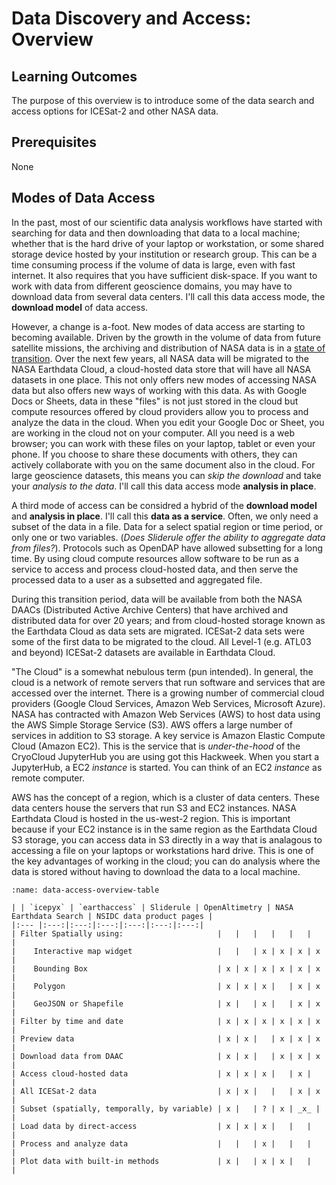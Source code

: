 # Data Discovery and Access: Overview

## Learning Outcomes

The purpose of this overview is to introduce some of the data search and access options for ICESat-2 and other NASA data.

## Prerequisites

None

## Modes of Data Access

In the past, most of our scientific data analysis workflows have started with searching for data and then downloading that data to a local machine; whether that is the hard drive of your laptop or workstation, or some shared storage device hosted by your institution or research group.  This can be a time consuming process if the volume of data is large, even with fast internet.  It also requires that you have sufficient disk-space.  If you want to work with data from different geoscience domains, you may have to download data from several data centers.  I'll call this data access mode, the **download model** of data access.  

However, a change is a-foot.  New modes of data access are starting to becoming available.  Driven by the growth in the volume of data from future satellite missions, the archiving and distribution of NASA data is in a [state of transition](https://www.earthdata.nasa.gov/eosdis/cloud-evolution).  Over the next few years, all NASA data will be migrated to the NASA Earthdata Cloud, a cloud-hosted data store that will have all NASA datasets in one place.  This not only offers new modes of accessing NASA data but also offers new ways of working with this data.  As with Google Docs or Sheets, data in these "files" is not just stored in the cloud but compute resources offered by cloud providers allow you to process and analyze the data in the cloud.  When you edit your Google Doc or Sheet, you are working in the cloud not on your computer.  All you need is a web browser; you can work with these files on your laptop, tablet or even your phone. If you choose to share these documents with others, they can actively collaborate with you on the same document also in the cloud.  For large geoscience datasets, this means you can _skip the download_ and take your _analysis to the data_.  I'll call this data access mode **analysis in place**.

A third mode of access can be considred a hybrid of the **download model** and **analysis in place**.  I'll call this **data as a service**.  Often, we only need a subset of the data in a file.  Data for a select spatial region or time period, or only one or two variables.  (_Does Sliderule offer the ability to aggregate data from files?_).  Protocols such as OpenDAP have allowed subsetting for a long time.  By using cloud compute resources allow software to be run as a service to access and process cloud-hosted data, and then serve the processed data to a user as a subsetted and aggregated file.

During this transition period, data will be available from both the NASA DAACs (Distributed Active Archive Centers) that have archived and distributed data for over 20 years; and from cloud-hosted storage known as the Earthdata Cloud as data sets are migrated.  ICESat-2 data sets were some of the first data to be migrated to the cloud.  All Level-1 (e.g. ATL03 and beyond) ICESat-2 datasets are available in Earthdata Cloud. 

"The Cloud" is a somewhat nebulous term (pun intended).  In general, the cloud is a network of remote servers that run software and services that are accessed over the internet.  There is a growing number of commercial cloud providers (Google Cloud Services, Amazon Web Services, Microsoft Azure).  NASA has contracted with Amazon Web Services (AWS) to host data using the AWS Simple Storage Service (S3).  AWS offers a large number of services in addition to S3 storage.  A key service is Amazon Elastic Compute Cloud (Amazon EC2).  This is the service that is _under-the-hood_ of the CryoCloud JupyterHub you are using got this Hackweek.  When you start a JupyterHub, a EC2 _instance_ is started.  You can think of an EC2 _instance_ as remote computer.

AWS has the concept of a region, which is a cluster of data centers.  These data centers house the servers that run S3 and EC2 instances.  NASA Earthdata Cloud is hosted in the us-west-2 region.  This is important because if your EC2 instance is in the same region as the Earthdata Cloud S3 storage, you can access data in S3 directly in a way that is analagous to accessing a file on your laptops or workstations hard drive.  This is one of the key advantages of working in the cloud; you can do analysis where the data is stored without having to download the data to a local machine.  


```{table} Data Access Method and Tools
:name: data-access-overview-table

| | `icepyx` | `earthaccess` | Sliderule | OpenAltimetry | NASA Earthdata Search | NSIDC data product pages |
|:--- |:---:|:---:|:---:|:---:|:---:|:---:|
| Filter Spatially using:                     |   |   |   |   |   |   |
|    Interactive map widget                   |   |   | x | x | x | x |
|    Bounding Box                             | x | x | x | x | x | x |
|    Polygon                                  | x | x | x |   | x | x |
|    GeoJSON or Shapefile                     | x |   | x |   | x | x |
| Filter by time and date                     | x | x | x | x | x | x |
| Preview data                                | x | x |   | x | x | x |
| Download data from DAAC                     | x | x |   | x | x | x |
| Access cloud-hosted data                    | x | x | x |   | x |   |
| All ICESat-2 data                           | x | x |   |   | x | x |
| Subset (spatially, temporally, by variable) | x |   | ? | x | _x_ |   |
| Load data by direct-access                  | x | x | x |   |   |   |
| Process and analyze data                    |   |   | x |   |   |   |
| Plot data with built-in methods             | x |   | x | x |   |   |
```
